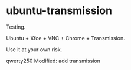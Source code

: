 # ubuntu-transmission

Testing.

Ubuntu + Xfce + VNC + Chrome + Transmission.

Use it at your own risk.

qwerty250 Modified: add transmission
